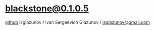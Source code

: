 # blackstone@0.1.0.5
[github](https://github.com/isglazunov/blackstone)
isglazunov / Ivan Sergeevich Glazunov / isglazunov@gmail.com